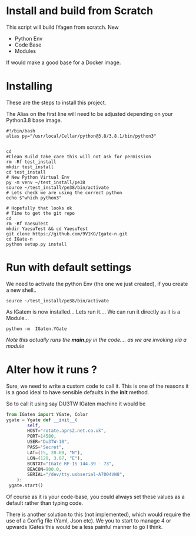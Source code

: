 
# Install and build from Scratch

This script will build IYagen from scratch.
New
  - Python Env
  - Code Base
  - Modules

If would make a good base for a Docker image.


# Installing 

These are the steps to install this project.

The Alias on the first line will need to be adjusted depending on your Python3.8 base image.

```
#!/bin/bash
alias py="/usr/local/Cellar/python@3.8/3.8.1/bin/python3"


cd 
#Clean Build Take care this will not ask for permission
rm -Rf test_install
mkdir test_install
cd test_install
# New Python Virtual Env
py -m venv ~/test_install/pe38
source ~/test_install/pe38/bin/activate
# Lets check we are using the correct python
echo $"which python3"

# Hopefully that looks ok 
# Time to get the git repo
cd
rm -Rf YaesuTest
mkdir YaesuTest && cd YaesuTest
git clone https://github.com/9V1KG/Igate-n.git
cd IGate-n	
python setup.py install
```


# Run with default settings

We need to activate the python Env (the one we just created), if you create a new shell..


	source ~/test_install/pe38/bin/activate


As IGatem is now installed... 
Lets run it.... We can run it directly as it is a Module...

	python -m  IGaten.YGate 


*Note this actually runs the __main__.py in the code.... as we are invoking via a module*


# Alter how it runs ?

Sure, we need to write a custom code to call it. This is one of the reasons it is a good ideal to have sensible defaults in the __init__ method.

So to call it using say DU3TW IGaten machine it would be

```python
from IGaten import YGate, Color
ygate = Ygate def __init__(
        self,
        HOST="rotate.aprs2.net.co.uk",
        PORT=14580,
        USER="Du3TW-10",
        PASS="Secret",
        LAT=(15, 20.09, "N"),
        LON=(120, 3.07, "E"),
        BCNTXT="IGate RF-IS 144.39 - 73",
        BEACON=900.0,
        SERIAL="/dev/tty.usbserial-A7004VW8",
    ):
 ygate.start()
```

Of course as it is your code-base, you could always set these values as a default rather than typing code.

There is another solution to this (not implemented), which would require the use of a Config file (Yaml, Json etc). We you to start to manage 4 or upwards IGates this would be a less painful manner to go I think.






